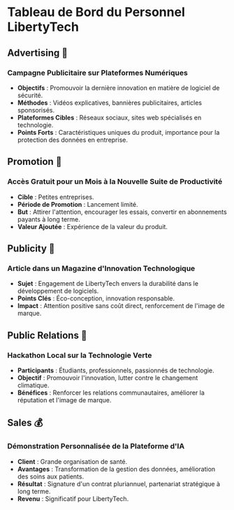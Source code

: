  # Tableau de Bord du Personnel LibertyTech

## Advertising 📢

### Campagne Publicitaire sur Plateformes Numériques

- **Objectifs** : Promouvoir la dernière innovation en matière de logiciel de sécurité.
- **Méthodes** : Vidéos explicatives, bannières publicitaires, articles sponsorisés.
- **Plateformes Cibles** : Réseaux sociaux, sites web spécialisés en technologie.
- **Points Forts** : Caractéristiques uniques du produit, importance pour la protection des données en entreprise.

## Promotion 🎉

### Accès Gratuit pour un Mois à la Nouvelle Suite de Productivité

- **Cible** : Petites entreprises.
- **Période de Promotion** : Lancement limité.
- **But** : Attirer l'attention, encourager les essais, convertir en abonnements payants à long terme.
- **Valeur Ajoutée** : Expérience de la valeur du produit.

## Publicity 📰

### Article dans un Magazine d'Innovation Technologique

- **Sujet** : Engagement de LibertyTech envers la durabilité dans le développement de logiciels.
- **Points Clés** : Éco-conception, innovation responsable.
- **Impact** : Attention positive sans coût direct, renforcement de l'image de marque.

## Public Relations 🤝

### Hackathon Local sur la Technologie Verte

- **Participants** : Étudiants, professionnels, passionnés de technologie.
- **Objectif** : Promouvoir l'innovation, lutter contre le changement climatique.
- **Bénéfices** : Renforcer les relations communautaires, améliorer la réputation et l'image de marque.

## Sales 💰

### Démonstration Personnalisée de la Plateforme d'IA

- **Client** : Grande organisation de santé.
- **Avantages** : Transformation de la gestion des données, amélioration des soins aux patients.
- **Résultat** : Signature d'un contrat pluriannuel, partenariat stratégique à long terme.
- **Revenu** : Significatif pour LibertyTech.